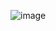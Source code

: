 ![image](https://github.com/KawaiGoose/reddit-clone-main/assets/134099409/0bb7223d-b19f-4661-b411-2bc9701040a9)
